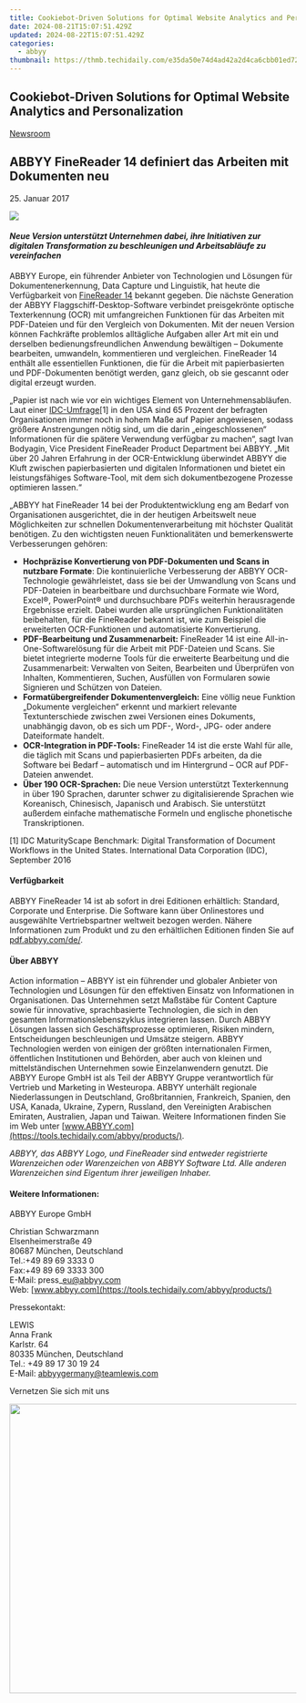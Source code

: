 ```yaml
---
title: Cookiebot-Driven Solutions for Optimal Website Analytics and Personalization
date: 2024-08-21T15:07:51.429Z
updated: 2024-08-22T15:07:51.429Z
categories:
  - abbyy
thumbnail: https://thmb.techidaily.com/e35da50e74d4ad42a2d4ca6cbb01ed721572402298c4b208ceac1efbbaaf58d4.png
---
```


## Cookiebot-Driven Solutions for Optimal Website Analytics and Personalization

[Newsroom](https://tools.techidaily.com/abbyy/products/)

## ABBYY FineReader 14 definiert das Arbeiten mit Dokumenten neu

25\. Januar 2017

![](https://content.abbyy.com/-/media/project/abbyy/abbyy/branchtemplates/shutterstock_1272462163_1296-x-729.jpg?h=729&iar=0&w=1296)

#### _Neue Version unterstützt Unternehmen dabei, ihre Initiativen zur digitalen Transformation zu beschleunigen und Arbeitsabläufe zu vereinfachen_

ABBYY Europe, ein führender Anbieter von Technologien und Lösungen für Dokumentenerkennung, Data Capture und Linguistik, hat heute die Verfügbarkeit von [FineReader 14](https://tools.techidaily.com/abbyy/products/) bekannt gegeben. Die nächste Generation der ABBYY Flaggschiff-Desktop-Software verbindet preisgekrönte optische Texterkennung (OCR) mit umfangreichen Funktionen für das Arbeiten mit PDF-Dateien und für den Vergleich von Dokumenten. Mit der neuen Version können Fachkräfte problemlos alltägliche Aufgaben aller Art mit ein und derselben bedienungsfreundlichen Anwendung bewältigen – Dokumente bearbeiten, umwandeln, kommentieren und vergleichen. FineReader 14 enthält alle essentiellen Funktionen, die für die Arbeit mit papierbasierten und PDF-Dokumenten benötigt werden, ganz gleich, ob sie gescannt oder digital erzeugt wurden.  
  
„Papier ist nach wie vor ein wichtiges Element von Unternehmensabläufen. Laut einer [IDC-Umfrage](http://www.idc.com/getdoc.jsp?containerId=US40647716)\[1\] in den USA sind 65 Prozent der befragten Organisationen immer noch in hohem Maße auf Papier angewiesen, sodass größere Anstrengungen nötig sind, um die darin „eingeschlossenen“ Informationen für die spätere Verwendung verfügbar zu machen“, sagt Ivan Bodyagin, Vice President FineReader Product Department bei ABBYY. „Mit über 20 Jahren Erfahrung in der OCR-Entwicklung überwindet ABBYY die Kluft zwischen papierbasierten und digitalen Informationen und bietet ein leistungsfähiges Software-Tool, mit dem sich dokumentbezogene Prozesse optimieren lassen.“

„ABBYY hat FineReader 14 bei der Produktentwicklung eng am Bedarf von Organisationen ausgerichtet, die in der heutigen Arbeitswelt neue Möglichkeiten zur schnellen Dokumentenverarbeitung mit höchster Qualität benötigen. Zu den wichtigsten neuen Funktionalitäten und bemerkenswerte Verbesserungen gehören:

* **Hochpräzise Konvertierung von PDF-Dokumenten und Scans in nutzbare Formate**: Die kontinuierliche Verbesserung der ABBYY OCR-Technologie gewährleistet, dass sie bei der Umwandlung von Scans und PDF-Dateien in bearbeitbare und durchsuchbare Formate wie Word, Excel®, PowerPoint® und durchsuchbare PDFs weiterhin herausragende Ergebnisse erzielt. Dabei wurden alle ursprünglichen Funktionalitäten beibehalten, für die FineReader bekannt ist, wie zum Beispiel die erweiterten OCR-Funktionen und automatisierte Konvertierung.
* **PDF-Bearbeitung und Zusammenarbeit:** FineReader 14 ist eine All-in-One-Softwarelösung für die Arbeit mit PDF-Dateien und Scans. Sie bietet integrierte moderne Tools für die erweiterte Bearbeitung und die Zusammenarbeit: Verwalten von Seiten, Bearbeiten und Überprüfen von Inhalten, Kommentieren, Suchen, Ausfüllen von Formularen sowie Signieren und Schützen von Dateien.
* **Formatübergreifender Dokumentenvergleich:** Eine völlig neue Funktion „Dokumente vergleichen“ erkennt und markiert relevante Textunterschiede zwischen zwei Versionen eines Dokuments, unabhängig davon, ob es sich um PDF-, Word-, JPG- oder andere Dateiformate handelt.
* **OCR-Integration in PDF-Tools:** FineReader 14 ist die erste Wahl für alle, die täglich mit Scans und papierbasierten PDFs arbeiten, da die Software bei Bedarf – automatisch und im Hintergrund – OCR auf PDF-Dateien anwendet.
* **Über 190 OCR-Sprachen:** Die neue Version unterstützt Texterkennung in über 190 Sprachen, darunter schwer zu digitalisierende Sprachen wie Koreanisch, Chinesisch, Japanisch und Arabisch. Sie unterstützt außerdem einfache mathematische Formeln und englische phonetische Transkriptionen.

\[1\] IDC MaturityScape Benchmark: Digital Transformation of Document Workflows in the United States. International Data Corporation (IDC), September 2016

#### Verfügbarkeit

ABBYY FineReader 14 ist ab sofort in drei Editionen erhältlich: Standard, Corporate und Enterprise. Die Software kann über Onlinestores und ausgewählte Vertriebspartner weltweit bezogen werden. Nähere Informationen zum Produkt und zu den erhältlichen Editionen finden Sie auf [pdf.abbyy.com/de/](https://tools.techidaily.com/abbyy/products/).

#### Über ABBYY

Action information – ABBYY ist ein führender und globaler Anbieter von Technologien und Lösungen für den effektiven Einsatz von Informationen in Organisationen. Das Unternehmen setzt Maßstäbe für Content Capture sowie für innovative, sprachbasierte Technologien, die sich in den gesamten Informationslebenszyklus integrieren lassen. Durch ABBYY Lösungen lassen sich Geschäftsprozesse optimieren, Risiken mindern, Entscheidungen beschleunigen und Umsätze steigern. ABBYY Technologien werden von einigen der größten internationalen Firmen, öffentlichen Institutionen und Behörden, aber auch von kleinen und mittelständischen Unternehmen sowie Einzelanwendern genutzt. Die ABBYY Europe GmbH ist als Teil der ABBYY Gruppe verantwortlich für Vertrieb und Marketing in Westeuropa. ABBYY unterhält regionale Niederlassungen in Deutschland, Großbritannien, Frankreich, Spanien, den USA, Kanada, Ukraine, Zypern, Russland, den Vereinigten Arabischen Emiraten, Australien, Japan und Taiwan. Weitere Informationen finden Sie im Web unter [www.ABBYY.com](https://tools.techidaily.com/abbyy/products/).

_ABBYY, das ABBYY Logo, und FineReader sind entweder registrierte Warenzeichen oder Warenzeichen von ABBYY Software Ltd. Alle anderen Warenzeichen sind Eigentum ihrer jeweiligen Inhaber._ 
  
#### Weitere Informationen:

ABBYY Europe GmbH

Christian Schwarzmann  
Elsenheimerstraße 49   
80687 München, Deutschland  
Tel.:+49 89 69 3333 0  
Fax:+49 89 69 3333 300  
E-Mail: press\_eu@abbyy.com  
Web: [www.abbyy.com](https://tools.techidaily.com/abbyy/products/)

  
Pressekontakt:

LEWIS  
Anna Frank  
Karlstr. 64  
80335 München, Deutschland  
Tel.: +49 89 17 30 19 24  
E-Mail: [abbyygermany@teamlewis.com](https://tools.techidaily.com/abbyy/products/)

  
Vernetzen Sie sich mit uns

<ins class="adsbygoogle"
     style="display:block"
     data-ad-format="autorelaxed"
     data-ad-client="ca-pub-7571918770474297"
     data-ad-slot="1223367746"></ins>



<ins class="adsbygoogle"
     style="display:block"
     data-ad-client="ca-pub-7571918770474297"
     data-ad-slot="8358498916"
     data-ad-format="auto"
     data-full-width-responsive="true"></ins>

<!-- affiliate ads begin -->
<a href="https://coinrule.sjv.io/c/5597632/1958379/18409" target="_top" id="1958379"><img src="//a.impactradius-go.com/display-ad/18409-1958379" border="0" alt="" width="856" height="508"/></a><img height="0" width="0" src="https://imp.pxf.io/i/5597632/1958379/18409" style="position:absolute;visibility:hidden;" border="0" />
<!-- affiliate ads end -->